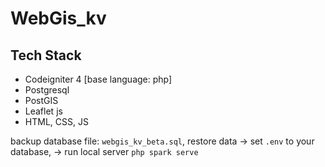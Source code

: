# WebGis_kv

## Tech Stack
-  Codeigniter 4 [base language: php]
-  Postgresql
-  PostGIS
-  Leaflet js
-  HTML, CSS, JS

backup database file: `webgis_kv_beta.sql`, restore data -> set `.env` to your database, -> run local server `php spark serve`